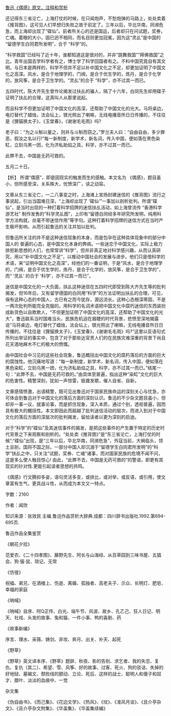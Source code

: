 [鲁迅《偶感》原文、注释和赏析](https://www.vrrw.net/wx/9724.html)

还记得东三省沦亡，上海打仗的时候，在只闻炮声，不愁炮弹的马路上，处处卖着《推背图》，这可见人们早想归失败之故于前定了。三年以后，华北华南，同濒危急，而上海却出现了“碟仙”。前者所关心的还是国运，后者却只在问试题，奖券，亡魂。着眼的大小，固已迥不相同，而名目则更加冠冕，因为这“灵乩”是中国的 “留德学生白同君所发明”，合于 “科学”的。

“科学救国”已经叫了近十年，谁都知道这是很对的，并非“跳舞救国”“拜佛救国”之比。青年出国去学科学者有之，博士学了科学回国者有之。不料中国究竟自有其文明，与日本是两样的，科学不但并不足以补中国文化之不足，却更加证明了中国文化之高深。风水，是合于地理学的，门阀，是合于优生学的，炼丹，是合于化学的，放风筝，是合于卫生学的。“灵乩”的合于 “科学”，亦不过其一而已。

五四时代，陈大齐先生曾作论揭发过扶乩的骗人，隔了十六年，白同先生却用碟子证明了扶乩的合理，这真叫人从那里说起。

而且科学不但更加证明了中国文化的高深，还帮助了中国文化的光大。马将桌边，电灯替代了蜡烛，法会坛上，镁光照出了喇嘛，无线电播音所日日传播的，不往往是《狸猫换太子》，《玉堂春》，《谢谢毛毛雨》吗?

老子曰：“为之斗斛以量之，则并与斗斛而窃之。”罗兰夫人曰：“自由自由，多少罪恶，假汝之名以行!”每一新制度，新学术，新名词，传入中国，便如落在黑色染缸，立刻乌黑一团，化为济私助焰之具，科学，亦不过其一而已。

此弊不去，中国是无药可救的。

五月二十日。



【析】 所谓“偶感”，即是因现实的触发而生的感触。本文名为 《偶感》，题目虽小，但所感至深，关系殊大，忧愤深广，读之动容。

文章从东三省沦亡，一二八事变之时，上海滩上宣扬封建迷信的《推背图》流行之事说起，引出当国难日深，“上海却出现了 ‘碟仙’”一事加以剖析批判。所谓“碟仙”，是当时出现的一种打着科学招牌的迷信扶乩活动，如上海曾流传 “香港科学游艺社” 制作发售的“科学灵乩图”，上印有“留德白同经多年研究所发明，纯用科学方法构就，丝毫不带迷信作用”等字句。这种打着科学招牌的迷信方式在当时产生极坏影响，从而引起鲁迅的关注并加以批判。

但鲁迅所关注的并不是这种迷信现象的本身，而是包孕在这种具体现象中的部分中国人的 普遍的心态，是中国文化本身的弊病。一些迷恋于中国文化，实际上极力排拒新思想的人们，也常常讲“科学”，但并非真正地对科学感兴趣，从而认真研究，用以“补中国文化之不足”，以推动中国社会的发展与进步。他们只是借科学的术语，来“证明中国文化之高深”，经他们的一番证明，于是“风水，是合于地理学的，门阀，是合于优生学的，炼丹，是合于化学的，放风筝，是合于卫生学的”，而“ ‘灵乩’ 的合于 ‘科学’，亦不过其一而已”。

迷信是中国文化的一大负面，扶乩这种迷信在五四时代即受到陈大齐先生等的批判揭发，但16年后，又有留学德国的白同用“科学”的方法证明出扶乩的合理，可见，保有这种心态的中国人，古已有之而今犹存，源远流长。这种心态根深蒂固，不是一两次批判所能完全克服的。用科学的名词术语把中国文化中腐朽迷信的东西装扮成新货色以自欺欺人，“不但更加证明了中国文化的高深，还帮助了中国文化的光大”。鲁迅联系当时国难当头，民族危机迫在眉睫的时代背景，悲愤至深地揭露说“马将桌边，电灯替代了蜡烛，法会坛上，镁光照出了喇嘛，无线电播音所日日传播的，不往往是《狸猫换太子》，《玉堂春》，《谢谢毛毛雨》吗?”这里以反语句式所列出举证的事实中，包含了对于那些达官责人们的在民族灾难深重的背景下尚且花天酒地麻木不仁的极大的愤慨。

由中国社会中习见的这些社会现象，鲁迅概括出中国文化的腐朽落后的方面的巨大的腐蚀性。他沉痛地写道：“每一新制度，新学术，新名词，传入中国，便如落在黑色染缸，立刻乌黑一团，化为济私助焰之具，科学，亦不过其一而已。”结尾一句：“此弊不去，中国是无药可救的。”由具体至普遍，指出这种“染缸”文化的巨大的危害性。精警深刻，犹如一声惊雷，振聋发聩，催人自省、自新。

文章感情愤激，出语精警，既可见出鲁迅对于国家民族命运的深刻关心与忧急，亦可体会到鲁迅对于中国文化的落后方面的深刻认识。鲁迅的不少杂文题目虽小，但却非一事一议，就事论事，而是抓住现象，深入本质，通过个别，透视普遍，因而具有极大的概括性。本文即因此而超越了批判迷信活动的层次，而进入到对于中国文化的落后方面的深层次的批判揭发，留给读者以更为深刻的启迪。

对于“科学”的“碟仙”及其迷信事件的揭发，是把这些事件的产生置于特定的历史时代背景之下来观察和剖析的。“处处卖《推背图》”是“东三省沦亡，上海打仗的时候”;“碟仙”出现，是“三年以后，华北华南，同濒危急”，外寇当前，大祸临头，领土豆剖，国将不国之际，一部分中国人却沉溺于“留德学生白同君所发明”的“科学”扶乩之中，只关注“试题，奖券、亡魂”诸事，而对国家民族的危境不闻不问，这是多么使人触目惊心! 由此，“此弊不去，中国是无药可救的”的警语，即更有其现实的针对性.更能引起读者思想的共鸣。

《偶感》行文腾抑多姿，语句灵活多变，或排比，或对举，或反语，或引用，使文章富有生气，更具战斗性，从而成为本文又一特点。

字数：2160

作者：闻欣

知识来源：张效民 主编.鲁迅作品赏析大辞典.成都：四川辞书出版社.1992.第694-695页.

鲁迅作品全集鉴赏

《朝花夕拾》

范爱农、《二十四孝图》、藤野先生、阿长与山海经、从百草园到三味书屋、五猖会、狗·猫·鼠、琐记、无常

《仿徨》

祝福、弟兄、在酒楼上、伤逝、离婚、孤独者、高老夫子、示众、长明灯、肥皂、幸福的家庭

《呐喊》

《呐喊》自序、阿Q正传、白光、端午节、风波、故乡、孔乙己、狂人日记、明天、社戏、头发的故事、兔和猫、一件小事、鸭的喜剧、药

《故事新编》

序言、理水、采薇、铸剑、非攻、奔月、出关、补天、起死

《野草》

《野草》英文译本序、《野草》题辞、秋夜、影的告别、求乞者、我的失恋、复仇、复仇〔其二〕、希望、雪、风筝、好的故事、过客、死火、狗的驳诘、失掉的好地狱、墓碣文、颓败线的颤动、立论、死后、这样的战士、聪明人和傻子和奴才、腊叶、淡淡的血痕中、一觉

杂文集

《伪自由书》、《而己集》、《花边文学》、《热风》、《坟》、《准风月谈》、《且介亭杂文》、《且介亭杂文附集》、《华盖集》、《华盖集续编》

